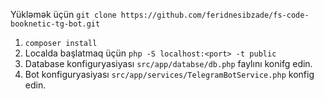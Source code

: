 Yükləmək üçün ``git clone https://github.com/feridnesibzade/fs-code-booknetic-tg-bot.git``

1. ``composer install``
2. Localda başlatmaq üçün ``php -S localhost:<port> -t public``
3. Database konfiguryasiyası `src/app/databse/db.php` faylını konifg edin.
4. Bot konfiguryasiyası `src/app/services/TelegramBotService.php` konfig edin.
